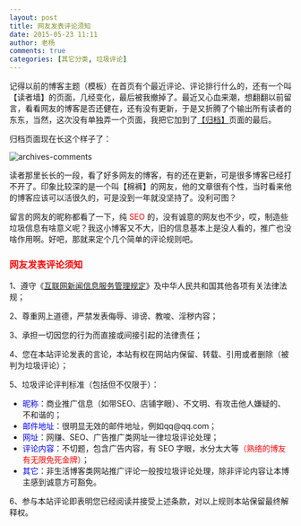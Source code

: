 ```yaml
---
layout: post
title: 网友发表评论须知
date: 2015-05-23 11:11
author: 老杨
comments: true
categories: [其它分类, 垃圾评论]
---
```

记得以前的博客主题（模板）在首页有个最近评论、评论排行什么的，还有一个叫【读者墙】的页面，几经变化，最后被我撤掉了。最近又心血来潮，想翻翻以前留言，看看网友的博客是否还健在，还有没有更新，于是又折腾了个输出所有读者的东东，当然，这次没有单独弄一个页面，我把它加到了<a href="//cyhour.com/archives" target="_blank">【归档】</a>页面的最后。
<!--more-->
归档页面现在长这个样子了：

<img src="//cyhour.com/wp-content/uploads/2015/05/archives-comments.png" alt=" archives-comments " />

<span id="comment-notice"></span>

读者那里长长的一段，看了好多网友的博客，有的还在更新，可是很多博客已经打不开了。印象比较深的是一个叫【棉裤】的网友，他的文章很有个性，当时看来他的博客应该可以活很久的，可是没到一年就没坚持了。没利可图？

留言的网友的昵称都看了一下，纯 <span style = "color:red;">SEO</span> 的，没有诚意的网友也不少，哎，制造些垃圾信息有啥意义呢？我这小博客又不大，旧的信息基本上是没人看的，推广也没啥作用啊。好吧，那就来定个几个简单的评论规则吧。

<h3><span style = "color:red;">网友发表评论须知</span></h3>

1、遵守《<a href="http://baike.baidu.com/view/297262.htm" target="_blank" rel="nofollow">互联网新闻信息服务管理规定</a>》及中华人民共和国其他各项有关法律法规；

2、尊重网上道德，严禁发表侮辱、诽谤、教唆、淫秽内容；

3、承担一切因您的行为而直接或间接引起的法律责任；

4、您在本站评论发表的言论，本站有权在网站内保留、转载、引用或者删除（被判为垃圾评论）；

5、垃圾评论评判标准（包括但不仅限于）：
<ul>
	<li><span style = "color:blue;">昵称：</span>商业推广信息（如带SEO、店铺字眼）、不文明、有攻击他人嫌疑的、不和谐的；</li>
	<li><span style = "color:blue;">邮件地址：</span>很明显无效的邮件地址，例如qq@qq.com；</li>
	<li><span style = "color:blue;">网址：</span>网赚、SEO、广告推广类网址一律垃圾评论处理；</li>
	<li><span style = "color:blue;">评论内容：</span>不切题，包含广告内容，有 SEO 字眼，水分太大等<span style = "color:red;">（熟络的博友有无限免死金牌）</span>；</li>
	<li><span style = "color:blue;">其它：</span>非生活博客类网站推广评论一般按垃圾评论处理，除非评论内容让本博主感到诚意方可豁免。</li>
</ul>

6、参与本站评论即表明您已经阅读并接受上述条款，对以上规则本站保留最终解释权。
